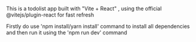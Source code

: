 This is a todolist app built with "Vite + React" , using the official @vitejs/plugin-react for fast refresh

Firstly do use 'npm install/yarn install' command to install all dependencies and then 
run it using the 'npm run dev' command

